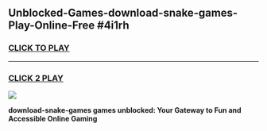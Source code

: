 
## Unblocked-Games-download-snake-games-Play-Online-Free #4i1rh
<h3>
<a href="https://us.freeplayer.one?title=download-snake-games&ref=10M">CLICK TO PLAY</a></h3>
<hr>

<h3>
<a href="https://us.freeplayer.one?title=download-snake-games&ref=10M">CLICK 2 PLAY</a>
  
</h3>

<a href="https://us.freeplayer.one?title=download-snake-games&ref=10M"><img src="https://clearcache.store/games.png"></a>


**download-snake-games games unblocked: Your Gateway to Fun and Accessible Online Gaming**
